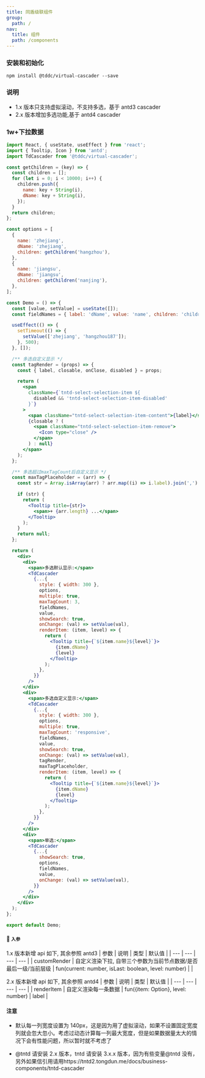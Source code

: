 ```yaml
---
title: 同盾级联组件
group:
  path: /
nav:
  title: 组件
  path: /components
---
```


### 安装和初始化

```
npm install @tddc/virtual-cascader --save
```

### 说明

- 1.x 版本只支持虚拟滚动，不支持多选，基于 antd3 cascader
- 2.x 版本增加多选功能,基于 antd4 cascader

### 1w+下拉数据

```jsx
import React, { useState, useEffect } from 'react';
import { Tooltip, Icon } from 'antd';
import TdCascader from '@tddc/virtual-cascader';

const getChildren = (key) => {
  const children = [];
  for (let i = 0; i < 10000; i++) {
    children.push({
      name: key + String(i),
      dName: key + String(i),
    });
  }
  return children;
};

const options = [
  {
    name: 'zhejiang',
    dName: 'zhejiang',
    children: getChildren('hangzhou'),
  },
  {
    name: 'jiangsu',
    dName: 'jiangsu',
    children: getChildren('nanjing'),
  },
];

const Demo = () => {
  const [value, setValue] = useState([]);
  const fieldNames = { label: 'dName', value: 'name', children: 'children' };

  useEffect(() => {
    setTimeout(() => {
      setValue(['zhejiang', 'hangzhou187']);
    }, 500);
  }, []);

  /** 多选自定义显示 */
  const tagRender = (props) => {
    const { label, closable, onClose, disabled } = props;

    return (
      <span
        className={`tntd-select-selection-item ${
          disabled && 'tntd-select-selection-item-disabled'
        }`}
      >
        <span className="tntd-select-selection-item-content">{label}</span>
        {closable ? (
          <span className="tntd-select-selection-item-remove">
            <Icon type="close" />
          </span>
        ) : null}
      </span>
    );
  };

  /** 多选超过maxTagCount后自定义显示 */
  const maxTagPlaceholder = (arr) => {
    const str = Array.isArray(arr) ? arr.map((i) => i.label).join(',') : '';

    if (str) {
      return (
        <Tooltip title={str}>
          <span>+ {arr.length} ...</span>
        </Tooltip>
      );
    }
    return null;
  };

  return (
    <div>
      <div>
        <span>多选默认显示:</span>
        <TdCascader
          {...{
            style: { width: 300 },
            options,
            multiple: true,
            maxTagCount: 3,
            fieldNames,
            value,
            showSearch: true,
            onChange: (val) => setValue(val),
            renderItem: (item, level) => {
              return (
                <Tooltip title={`${item.name}${level}`}>
                  {item.dName}
                  {level}
                </Tooltip>
              );
            },
          }}
        />
      </div>
      <div>
        <span>多选自定义显示:</span>
        <TdCascader
          {...{
            style: { width: 300 },
            options,
            multiple: true,
            maxTagCount: 'responsive',
            fieldNames,
            value,
            showSearch: true,
            onChange: (val) => setValue(val),
            tagRender,
            maxTagPlaceholder,
            renderItem: (item, level) => {
              return (
                <Tooltip title={`${item.name}${level}`}>
                  {item.dName}
                  {level}
                </Tooltip>
              );
            },
          }}
        />
      </div>
      <div>
        <span>单选:</span>
        <TdCascader
          {...{
            showSearch: true,
            options,
            fieldNames,
            value,
            onChange: (val) => setValue(val),
          }}
        />
      </div>
    </div>
  );
};

export default Demo;
```

#### 🚀 `入参`

1.x 版本新增 api 如下, 其余参照 antd3 | 参数 | 说明 | 类型 | 默认值 | | --- | --- | --- | --- | | customRender | 自定义渲染下拉, 自带三个参数为当前节点数据/是否最后一级/当前层级 | fun(current: number, isLast: boolean, level: number) | |

2.x 版本新增 api 如下, 其余参照 antd4 | 参数 | 说明 | 类型 | 默认值 | | --- | --- | --- | --- | | renderItem | 自定义渲染每一条数据 | fun({item: Option}, level: number) | label |

#### 注意

- 默认每一列宽度设置为 140px，这是因为用了虚拟滚动，如果不设置固定宽度列就会忽大忽小。考虑过动态计算每一列最大宽度，但是如果数据量太大的情况下会有性能问题，所以暂时就不考虑了

- @tntd 请安装 2.x 版本，tntd 请安装 3.x.x 版本，因为有些变量@tntd 没有，另外如果信引用请用https://tntd2.tongdun.me/docs/business-components/tntd-cascader
